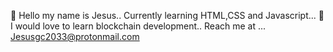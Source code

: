 👋 Hello my name is Jesus..
Currently learning HTML,CSS and Javascript...
💞️ I would love to learn blockchain development..
Reach me at ... Jesusgc2033@protonmail.com
